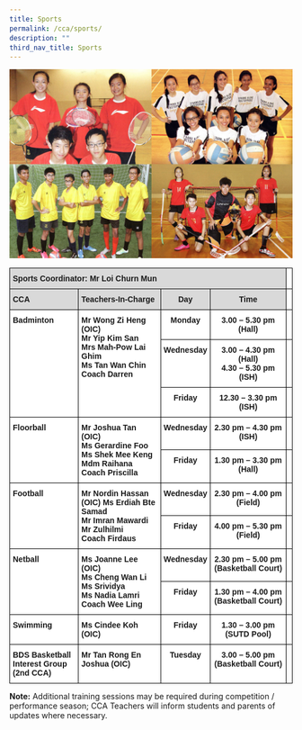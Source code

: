 ```yaml
---
title: Sports
permalink: /cca/sports/
description: ""
third_nav_title: Sports
---
```

![Sports](/images/Physical-Sports.jpg)

<style type="text/css">
.tg  {border-collapse:collapse;border-spacing:0;}
.tg td{border-color:black;border-style:solid;border-width:1px;font-family:Arial, sans-serif;font-size:14px;
  overflow:hidden;padding:10px 5px;word-break:normal;}
.tg th{border-color:black;border-style:solid;border-width:1px;font-family:Arial, sans-serif;font-size:14px;
  font-weight:normal;overflow:hidden;padding:10px 5px;word-break:normal;}
.tg .tg-xqm4{background-color:#D9D9D9;font-weight:bold;text-align:left;vertical-align:top}
.tg .tg-dgl5{background-color:#FFF;font-weight:bold;text-align:left;vertical-align:top}
.tg .tg-px6y{background-color:#D9D9D9;font-weight:bold;text-align:center;vertical-align:top}
.tg .tg-9hzb{background-color:#FFF;font-weight:bold;text-align:center;vertical-align:top}
.tg .tg-0lax{text-align:left;vertical-align:top}
</style>
<table class="tg">
<thead>
  <tr>
    <th class="tg-xqm4" colspan="4">Sports Coordinator: Mr Loi Churn Mun</th>
    <th class="tg-dgl5"> </th>
  </tr>
</thead>
<tbody>
  <tr>
    <td class="tg-xqm4">CCA</td>
    <td class="tg-xqm4">Teachers-In-Charge</td>
    <td class="tg-px6y">Day</td>
    <td class="tg-px6y">Time</td>
    <td class="tg-dgl5"> </td>
  </tr>
  <tr>
    <td class="tg-dgl5" rowspan="3">Badminton</td>
    <td class="tg-dgl5" rowspan="3">Mr Wong Zi Heng (OIC)<br>Mr Yip Kim San<br>Mrs Mah-Pow Lai Ghim<br>Ms Tan Wan Chin<br>Coach Darren</td>
    <td class="tg-9hzb">Monday</td>
    <td class="tg-9hzb">3.00 – 5.30 pm (Hall)</td>
    <td class="tg-dgl5"> </td>
  </tr>
  <tr>
    <td class="tg-9hzb">Wednesday</td>
    <td class="tg-9hzb">3.00 – 4.30 pm (Hall)<br>4.30 – 5.30 pm (ISH)</td>
    <td class="tg-dgl5"> </td>
  </tr>
  <tr>
    <td class="tg-9hzb">Friday</td>
    <td class="tg-9hzb">12.30 – 3.30 pm (ISH)</td>
    <td class="tg-dgl5"> </td>
  </tr>
  <tr>
    <td class="tg-dgl5" rowspan="2">Floorball</td>
    <td class="tg-dgl5" rowspan="2">Mr Joshua Tan (OIC)<br>Ms Gerardine Foo<br>Ms Shek Mee Keng<br>Mdm Raihana<br>Coach Priscilla</td>
    <td class="tg-9hzb">Wednesday</td>
    <td class="tg-9hzb">2.30 pm – 4.30 pm<br>(ISH)</td>
    <td class="tg-dgl5"> </td>
  </tr>
  <tr>
    <td class="tg-9hzb">Friday</td>
    <td class="tg-9hzb">1.30 pm – 3.30 pm<br>(Hall)</td>
    <td class="tg-dgl5"> </td>
  </tr>
  <tr>
    <td class="tg-dgl5" rowspan="2">Football</td>
    <td class="tg-dgl5" rowspan="2">Mr Nordin Hassan (OIC) Ms Erdiah Bte Samad<br>Mr Imran Mawardi<br>Mr Zulhilmi<br>Coach Firdaus</td>
    <td class="tg-9hzb">Wednesday</td>
    <td class="tg-9hzb">2.30 pm – 4.00 pm<br>(Field)</td>
    <td class="tg-dgl5"> </td>
  </tr>
  <tr>
    <td class="tg-9hzb">Friday</td>
    <td class="tg-9hzb">4.00 pm – 5.30 pm<br>(Field)</td>
    <td class="tg-dgl5"> </td>
  </tr>
  <tr>
    <td class="tg-dgl5" rowspan="2">Netball</td>
    <td class="tg-dgl5" rowspan="2">Ms Joanne Lee (OIC)<br>Ms Cheng Wan Li<br>Ms Srividya<br>Ms Nadia Lamri<br>Coach Wee Ling</td>
    <td class="tg-9hzb">Wednesday</td>
    <td class="tg-9hzb">2.30 pm – 5.00 pm (Basketball Court)</td>
    <td class="tg-dgl5"> </td>
  </tr>
  <tr>
    <td class="tg-9hzb">Friday</td>
    <td class="tg-9hzb">1.30 pm – 4.00 pm (Basketball Court)</td>
    <td class="tg-dgl5"> </td>
  </tr>
  <tr>
    <td class="tg-dgl5">Swimming</td>
    <td class="tg-dgl5">Ms Cindee Koh (OIC)</td>
    <td class="tg-9hzb">Friday</td>
    <td class="tg-9hzb">1.30 – 3.00 pm<br>(SUTD Pool)</td>
    <td class="tg-dgl5"> </td>
  </tr>
  <tr>
    <td class="tg-dgl5"> BDS Basketball Interest Group<br>(2nd CCA)</td>
    <td class="tg-dgl5">Mr Tan Rong En Joshua (OIC)<br> </td>
    <td class="tg-9hzb">Tuesday</td>
    <td class="tg-9hzb">3.00 – 5.00 pm<br>(Basketball Court)</td>
    <td class="tg-0lax"></td>
  </tr>
</tbody>
</table>

**Note:** Additional training sessions may be required during competition / performance season; CCA Teachers will inform students and parents of updates where necessary.